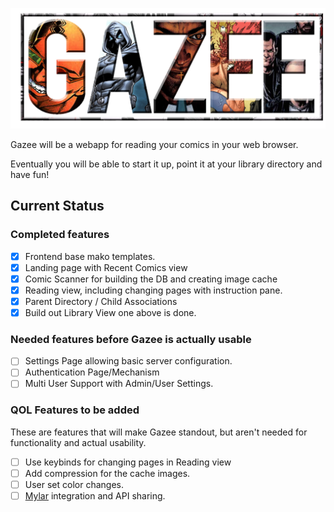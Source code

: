 ![Gazee Logo](/public/images/logo.png?raw=true "Gazee Logo")

Gazee will be a webapp for reading your comics in your web browser.

Eventually you will be able to start it up, point it at your library directory and have fun!

## Current Status

### Completed features

- [x] Frontend base mako templates.
- [x] Landing page with Recent Comics view
- [x] Comic Scanner for building the DB and creating image cache
- [x] Reading view, including changing pages with instruction pane.
- [x] Parent Directory / Child Associations
- [x] Build out Library View one above is done.

### Needed features before Gazee is actually usable

- [ ] Settings Page allowing basic server configuration.
- [ ] Authentication Page/Mechanism
- [ ] Multi User Support with Admin/User Settings. 

### QOL Features to be added

These are features that will make Gazee standout, but aren't needed for functionality and actual usability.

- [ ] Use keybinds for changing pages in Reading view
- [ ] Add compression for the cache images.
- [ ] User set color changes.
- [ ] [Mylar](https://github.com/evilhero/mylar) integration and API sharing.
